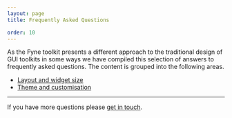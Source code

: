 ```yaml
---
layout: page
title: Frequently Asked Questions

order: 10
---
```


As the Fyne toolkit presents a different approach to the traditional design of GUI toolkits in some ways
we have compiled this selection of answers to frequently asked questions.
The content is grouped into the following areas.

* [Layout and widget size](/faq/layout)
* [Theme and customisation](/faq/theme)

---

If you have more questions please [get in touch](https://fyne.io/support/).